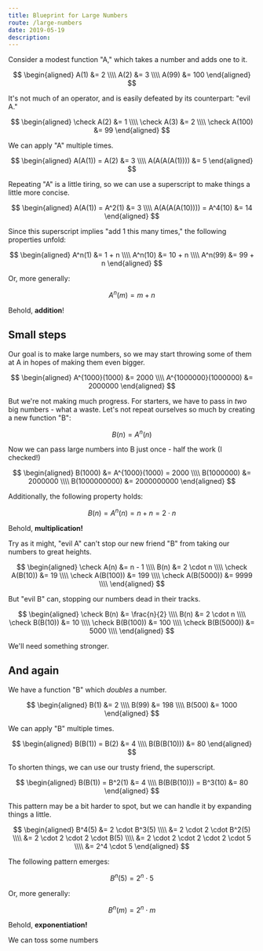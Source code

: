 ```yaml
---
title: Blueprint for Large Numbers
route: /large-numbers
date: 2019-05-19
description: 
---
```


Consider a modest function "A," which takes a number and adds one to it.

$$
\begin{aligned}
  A(1) &= 2 \\\\
  A(2) &= 3  \\\\
  A(99) &= 100
\end{aligned}
$$

It's not much of an operator, and is easily defeated by its counterpart: "evil A."

$$
\begin{aligned}
  \check A(2) &= 1 \\\\
  \check A(3) &= 2 \\\\
  \check A(100) &= 99
\end{aligned}
$$

We can apply "A" multiple times.

$$
\begin{aligned}
  A(A(1)) = A(2) &= 3 \\\\ 
  A(A(A(A(1)))) &= 5
\end{aligned}
$$

Repeating "A" is a little tiring, so we can use a superscript to make things a little more concise.

$$
\begin{aligned}
  A(A(1)) = A^2(1) &= 3 \\\\
  A(A(A(A(10)))) = A^4(10) &= 14
\end{aligned}
$$

Since this superscript implies "add 1 this many times," the following properties unfold:

$$
\begin{aligned}
A^n(1) &= 1 + n \\\\
A^n(10) &= 10 + n \\\\
A^n(99) &= 99 + n
\end{aligned}
$$

Or, more generally:

$$ A^n(m) = m + n $$

Behold, **addition**!

## Small steps

Our goal is to make large numbers, so we may start throwing some of them at A in hopes of making them even bigger.

$$
\begin{aligned}
A^{1000}(1000) &= 2000 \\\\
A^{1000000}(1000000) &= 2000000
\end{aligned}
$$

But we're not making much progress. For starters, we have to pass in _two_ big numbers - what a waste. Let's not repeat ourselves so much by creating a new function "B":

$$ B(n) = A^n(n) $$

Now we can pass large numbers into B just once - half the work (I checked!)

$$
\begin{aligned}
B(1000) &= A^{1000}(1000) = 2000 \\\\
B(1000000) &= 2000000 \\\\
B(1000000000) &= 2000000000
\end{aligned}
$$

Additionally, the following property holds:

$$ B(n) = A^n(n) = n + n = 2 \cdot n $$

Behold, **multiplication!**

Try as it might, "evil A" can't stop our new friend "B" from taking our numbers to great heights.

$$
\begin{aligned}
\check A(n) &= n - 1 \\\\
B(n) &= 2 \cdot n \\\\
\check A(B(10)) &= 19 \\\\
\check A(B(100)) &= 199 \\\\
\check A(B(5000)) &= 9999 \\\\
\end{aligned}
$$

But "evil B" can, stopping our numbers dead in their tracks.

$$
\begin{aligned}
\check B(n) &= \frac{n}{2} \\\\
B(n) &= 2 \cdot n \\\\
\check B(B(10)) &= 10 \\\\
\check B(B(100)) &= 100 \\\\
\check B(B(5000)) &= 5000 \\\\
\end{aligned}
$$

We'll need something stronger.

## And again

We have a function "B" which _doubles_ a number.

$$
\begin{aligned}
B(1) &= 2 \\\\
B(99) &= 198 \\\\
B(500) &= 1000
\end{aligned}
$$

We can apply "B" multiple times.

$$
\begin{aligned}
B(B(1)) = B(2) &= 4 \\\\
B(B(B(10))) &= 80
\end{aligned}
$$

To shorten things, we can use our trusty friend, the superscript.

$$
\begin{aligned}
B(B(1)) = B^2(1) &= 4 \\\\
B(B(B(10))) = B^3(10) &= 80
\end{aligned}
$$

This pattern may be a bit harder to spot, but we can handle it by expanding things a little.

$$
\begin{aligned}
B^4(5) &= 2 \cdot B^3(5) \\\\
&= 2 \cdot 2 \cdot B^2(5) \\\\
&= 2 \cdot 2 \cdot 2 \cdot B(5) \\\\
&= 2 \cdot 2 \cdot 2 \cdot 2 \cdot 5 \\\\
&= 2^4 \cdot 5
\end{aligned}
$$

The following pattern emerges:

$$ B^n(5) = 2^n \cdot 5 $$

Or, more generally:

$$ B^n(m) = 2^n \cdot m $$

Behold, **exponentiation!**

We can toss some numbers 